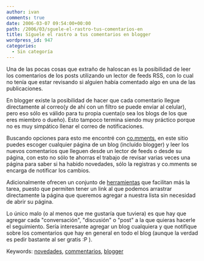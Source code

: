 ```yaml
---
author: ivan
comments: true
date: 2006-03-07 09:54:00+00:00
path: /2006/03/sguele-el-rastro-tus-comentarios-en
title: Síguele el rastro a tus comentarios en blogger
wordpress_id: 947
categories:
  - Sin categoría
---
```


Una de las pocas cosas que extraño de haloscan es la posibilidad de leer los comentarios de los posts utilizando un lector de feeds RSS, con lo cual no tenía que estar revisando si alguien había comentado algo en una de las publicaciones.

En blogger existe la posibilidad de hacer que cada comentario llegue directamente al correo(y de ahí con un filtro se puede enviar al celular), pero eso sólo es válido para tu propia cuenta(o sea los blogs de los que eres miembro o dueño). Esto tampoco termina siendo muy práctico porque no es muy simpático llenar el correo de notificaciones.

Buscando opciones para esto me encontré con [co.mments](https://co.mments.com/), en este sitio puedes escoger cualquier página de un blog (incluído blogger) y leer los nuevos comentarios que lleguen desde un lector de feeds o desde su página, con esto no sólo te ahorras el trabajo de revisar varias veces una página para saber si ha habido novedades, sólo la registras y co.mments se encarga de notificar los cambios.

Adicionalmente ofrecen un conjunto de [herramientas](https://co.mments.com/account/tools) que facilitan más la tarea, puesto que permiten tener un link al que podemos arrastrar directamente la página que queremos agregar a nuestra lista sin necesidad de abrir su página.

Lo único malo (o al menos que me gustaría que tuviera) es que hay que agregar cada "conversación", "discusión" o "post" a la que quieras hacerle el seguimiento. Sería interesante agregar un blog cualquiera y que notifique sobre los comentarios que hay en general en todo el blog (aunque la verdad es pedir bastante al ser gratis :P ).

Keywords: [novedades](https://www.technorati.com/tags/novedades), [commentarios](https://www.technorati.com/tags/comentarios), [blogger](https://www.technorati.com/tags/blogger)

